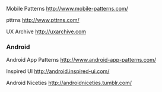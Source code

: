 
Mobile Patterns
http://www.mobile-patterns.com/

pttrns
http://www.pttrns.com/

UX Archive
http://uxarchive.com

### Android ###

Android App Patterns
http://www.android-app-patterns.com/

Inspired UI
http://android.inspired-ui.com/

Android Niceties
http://androidniceties.tumblr.com/
